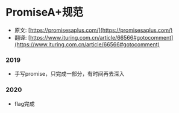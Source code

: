 # PromiseA+规范
- 原文: [https://promisesaplus.com/](https://promisesaplus.com/)
- 翻译: [https://www.ituring.com.cn/article/66566#gotocomment](https://www.ituring.com.cn/article/66566#gotocomment)

### 2019
- 手写promise，只完成一部分，有时间再去深入
### 2020
- flag完成
